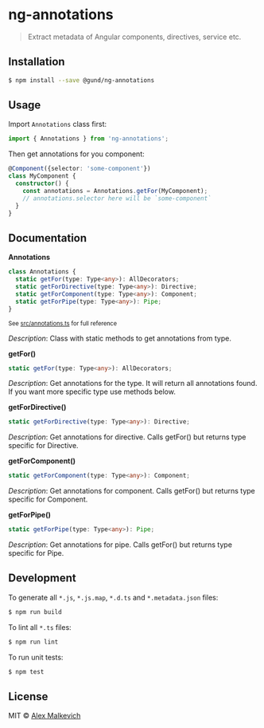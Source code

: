 # ng-annotations

> Extract metadata of Angular components, directives, service etc.

## Installation

```bash
$ npm install --save @gund/ng-annotations
```

## Usage

Import `Annotations` class first:
```ts
import { Annotations } from 'ng-annotations';
```

Then get annotations for you component:
```ts
@Component({selector: 'some-component'})
class MyComponent {
  constructor() {
    const annotations = Annotations.getFor(MyComponent);
    // annotations.selector here will be `some-component`
  }
}
```

## Documentation

**Annotations**
```ts
class Annotations {
  static getFor(type: Type<any>): AllDecorators;
  static getForDirective(type: Type<any>): Directive;
  static getForComponent(type: Type<any>): Component;
  static getForPipe(type: Type<any>): Pipe;
}
```

<sub>See [src/annotations.ts](./src/annotations.ts) for full reference</sub>

_Description_: Class with static methods to get annotations from type.

**getFor()**
```ts
static getFor(type: Type<any>): AllDecorators;
```

_Description_: Get annotations for the type.
It will return all annotations found. If you want more specific type use methods below.

**getForDirective()**
```ts
static getForDirective(type: Type<any>): Directive;
```

_Description_: Get annotations for directive.
Calls getFor() but returns type specific for Directive.

**getForComponent()**
```ts
static getForComponent(type: Type<any>): Component;
```

_Description_: Get annotations for component.
Calls getFor() but returns type specific for Component.

**getForPipe()**
```ts
static getForPipe(type: Type<any>): Pipe;
```

_Description_: Get annotations for pipe.
Calls getFor() but returns type specific for Pipe.

## Development

To generate all `*.js`, `*.js.map`, `*.d.ts` and `*.metadata.json` files:

```bash
$ npm run build
```

To lint all `*.ts` files:

```bash
$ npm run lint
```

To run unit tests:

```bash
$ npm test
```

## License

MIT © [Alex Malkevich](malkevich.alex@gmail.com)
